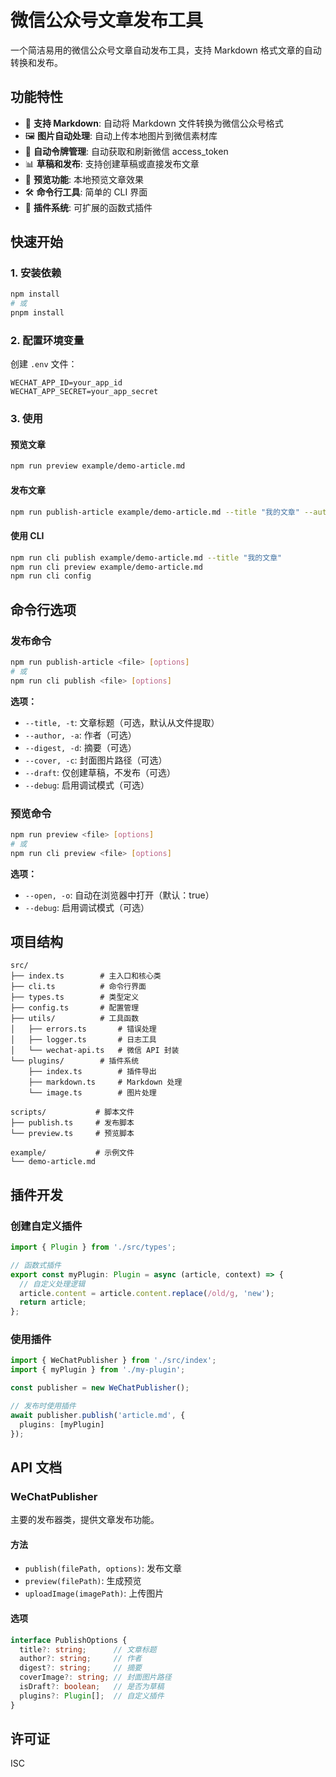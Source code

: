 # 微信公众号文章发布工具

一个简洁易用的微信公众号文章自动发布工具，支持 Markdown 格式文章的自动转换和发布。

## 功能特性

- 📝 **支持 Markdown**: 自动将 Markdown 文件转换为微信公众号格式
- 🖼️ **图片自动处理**: 自动上传本地图片到微信素材库
- 🔄 **自动令牌管理**: 自动获取和刷新微信 access_token
- 📊 **草稿和发布**: 支持创建草稿或直接发布文章
- 🎨 **预览功能**: 本地预览文章效果
- 🛠️ **命令行工具**: 简单的 CLI 界面
- 🔌 **插件系统**: 可扩展的函数式插件

## 快速开始

### 1. 安装依赖

```bash
npm install
# 或
pnpm install
```

### 2. 配置环境变量

创建 `.env` 文件：

```env
WECHAT_APP_ID=your_app_id
WECHAT_APP_SECRET=your_app_secret
```

### 3. 使用

#### 预览文章

```bash
npm run preview example/demo-article.md
```

#### 发布文章

```bash
npm run publish-article example/demo-article.md --title "我的文章" --author "作者名" --cover ./cover.jpg
```

#### 使用 CLI

```bash
npm run cli publish example/demo-article.md --title "我的文章"
npm run cli preview example/demo-article.md
npm run cli config
```

## 命令行选项

### 发布命令

```bash
npm run publish-article <file> [options]
# 或
npm run cli publish <file> [options]
```

**选项：**
- `--title, -t`: 文章标题（可选，默认从文件提取）
- `--author, -a`: 作者（可选）
- `--digest, -d`: 摘要（可选）
- `--cover, -c`: 封面图片路径（可选）
- `--draft`: 仅创建草稿，不发布（可选）
- `--debug`: 启用调试模式（可选）

### 预览命令

```bash
npm run preview <file> [options]
# 或
npm run cli preview <file> [options]
```

**选项：**
- `--open, -o`: 自动在浏览器中打开（默认：true）
- `--debug`: 启用调试模式（可选）

## 项目结构

```
src/
├── index.ts        # 主入口和核心类
├── cli.ts          # 命令行界面
├── types.ts        # 类型定义
├── config.ts       # 配置管理
├── utils/          # 工具函数
│   ├── errors.ts       # 错误处理
│   ├── logger.ts       # 日志工具
│   └── wechat-api.ts   # 微信 API 封装
└── plugins/        # 插件系统
    ├── index.ts        # 插件导出
    ├── markdown.ts     # Markdown 处理
    └── image.ts        # 图片处理

scripts/           # 脚本文件
├── publish.ts     # 发布脚本
└── preview.ts     # 预览脚本

example/           # 示例文件
└── demo-article.md
```

## 插件开发

### 创建自定义插件

```typescript
import { Plugin } from './src/types';

// 函数式插件
export const myPlugin: Plugin = async (article, context) => {
  // 自定义处理逻辑
  article.content = article.content.replace(/old/g, 'new');
  return article;
};
```

### 使用插件

```typescript
import { WeChatPublisher } from './src/index';
import { myPlugin } from './my-plugin';

const publisher = new WeChatPublisher();

// 发布时使用插件
await publisher.publish('article.md', {
  plugins: [myPlugin]
});
```

## API 文档

### WeChatPublisher

主要的发布器类，提供文章发布功能。

#### 方法

- `publish(filePath, options)`: 发布文章
- `preview(filePath)`: 生成预览
- `uploadImage(imagePath)`: 上传图片

#### 选项

```typescript
interface PublishOptions {
  title?: string;      // 文章标题
  author?: string;     // 作者
  digest?: string;     // 摘要
  coverImage?: string; // 封面图片路径
  isDraft?: boolean;   // 是否为草稿
  plugins?: Plugin[];  // 自定义插件
}
```

## 许可证

ISC

